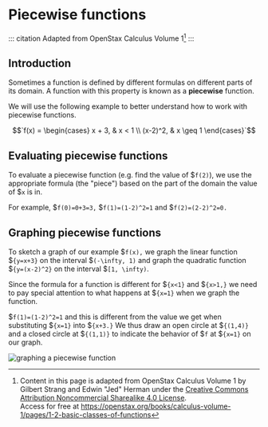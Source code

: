 # Piecewise functions

<!-- prettier-ignore-start -->
::: citation
Adapted from OpenStax Calculus Volume 1[^cite]
:::
<!-- prettier-ignore-end -->

## Introduction

Sometimes a function is defined by different formulas on different parts of its
domain. A function with this property is known as a **piecewise** function.

We will use the following example to better understand how to work with
piecewise functions.

$$`f(x) = \begin{cases} x + 3, & x < 1 \\ (x-2)^2, & x \geq 1 \end{cases}`$$

## Evaluating piecewise functions

To evaluate a piecewise function (e.g. find the value of
$`f(2)`), we use the
appropriate formula (the "piece") based on the part of the domain the value of
$`x`
is in.

For example, $`f(0)=0+3=3,` $`f(1)=(1-2)^2=1` and $`f(2)=(2-2)^2=0.`

## Graphing piecewise functions

To sketch a graph of our example $`f(x),` we graph the linear function
$`{y=x+3}`
on the interval $`(-\infty, 1)` and graph the quadratic function
$`{y=(x-2)^2}`
on the interval $`[1, \infty)`.

Since the formula for a function is different for $`{x<1}` and $`{x>1,}` we need
to pay special attention to what happens at $`{x=1}` when we graph the function.

$`f(1)=(1-2)^2=1` and this is different from the value we get when substituting
$`{x=1}`
into
$`{x+3.}` We thus draw an open circle at $`{(1,4)}` and a closed circle at
$`{(1,1)}`
to indicate the behavior of $`f` at $`{x=1}` on our graph.

![graphing a piecewise function](/images/h2/fns/openStax_functions_piecewise.jpeg)

[^cite]:
    Content in this page is adapted from OpenStax Calculus Volume 1 by Gilbert
    Strang and Edwin "Jed" Herman under the
    [Creative Commons Attribution Noncommercial Sharealike 4.0 License](https://creativecommons.org/licenses/by-nc-sa/4.0).\
    Access
    for free at
    <https://openstax.org/books/calculus-volume-1/pages/1-2-basic-classes-of-functions>
